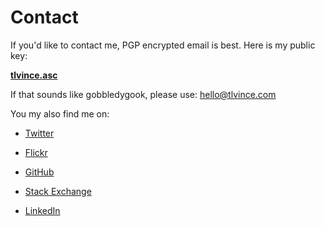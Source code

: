 # Contact

If you'd like to contact me, PGP encrypted email is best. Here is my public key:

**[tlvince.asc][]**

If that sounds like gobbledygook, please use: <hello@tlvince.com>

You my also find me on:

* [Twitter][]
* [Flickr][]
* [GitHub][]
* [Stack Exchange][]
* [LinkedIn][]

  [LinkedIn]: http://uk.linkedin.com/in/tlvince "tlvince's profile on LinkedIn"
  [Twitter]: http://twitter.com/#!/tlvince "tlvince's profile on Twitter"
  [GitHub]: https://github.com/tlvince "tlvince's profile on GitHub"
  [Stack Exchange]: http://stackexchange.com/users/39813f7e-c72a-4c84-9aa2-2735136ef689?tab=accounts "tlvince's profiles on Stack Exchange"
  [tlvince.asc]: http://tlvince.appspot.com/tlvince.asc "tlvince's PGP public key"
  [Flickr]: http://www.flickr.com/people/tlvince/ "tlvince's profile on Flickr"
